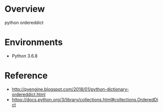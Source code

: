 # Overview
python ordereddict

# Environments
* Python 3.6.8

# Reference
* http://pyengine.blogspot.com/2018/01/python-dictionary-ordereddict.html
* https://docs.python.org/3/library/collections.html#collections.OrderedDict

